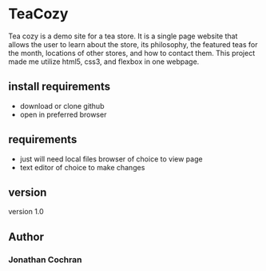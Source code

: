 # TeaCozy
Tea cozy is a demo site for a tea store.  It is a single page website that allows the user to learn about the store, its philosophy, the featured teas for the month, locations of other stores, and how to contact them.  This project made me utilize html5, css3, and flexbox in one webpage.   
## install requirements
- download or clone github
- open in preferred browser
## requirements
- just will need local files browser of choice to view page
- text editor of choice to make changes
## version 
version 1.0 
## Author
### Jonathan Cochran
